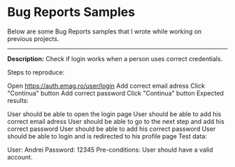# Bug Reports Samples
Below are some Bug Reports samples that I wrote while working on previous projects.

----------------

**Description:**
Check if login works when a person uses correct credentials.

Steps to reproduce:

Open https://auth.emag.ro/user/login
Add correct email adress
Click "Continua" button
Add correct password
Click "Continua" button
Expected results:

User should be able to open the login page
User should be able to add his correct email adress
User should be able to go to the next step and add his correct password
User should be able to add his correct password
User should be able to login and is redirected to his profile page
Test data:

User: Andrei
Password: 12345
Pre-conditions: User should have a valid account.
